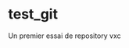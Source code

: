 # test_git
Un premier essai de repository
                                                                                                                                                                                                                                                                                                                                                                                                                                                                                                                                                                                                                                                vxc 
